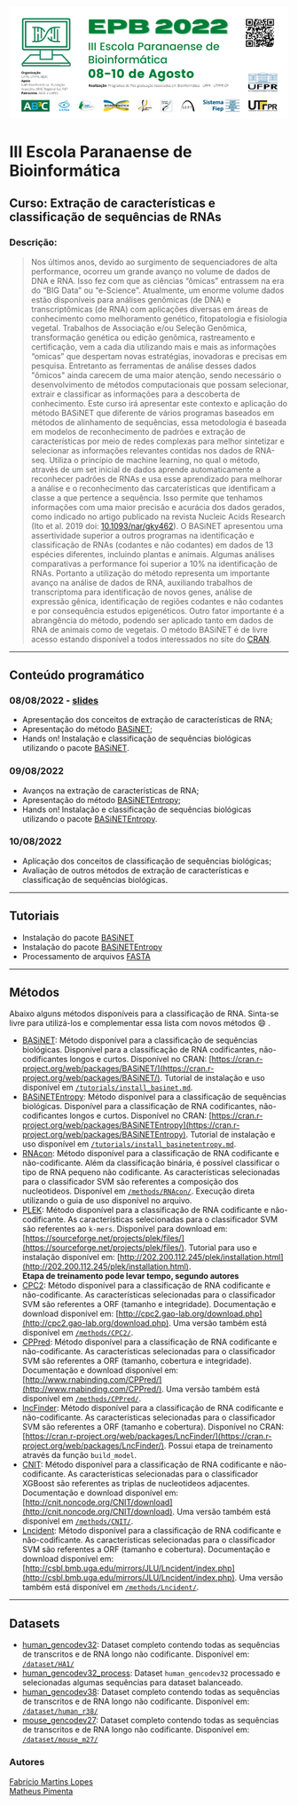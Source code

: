 ![EPB](/img/EPB_1.png)
# III Escola Paranaense de Bioinformática

## Curso: Extração de características e classificação de sequências de RNAs

### Descrição:
> Nos últimos anos, devido ao surgimento de sequenciadores de alta performance, ocorreu um grande avanço no volume de dados de DNA e RNA. Isso fez com que as ciências “ômicas” entrassem na era do “BIG Data” ou “e-Science”. Atualmente, um enorme volume dados estão disponíveis para análises genômicas (de DNA) e transcriptômicas (de RNA) com aplicações diversas em áreas de conhecimento como melhoramento genético, fitopatologia e fisiologia vegetal. Trabalhos de Associação e/ou Seleção Genômica, transformação genética ou edição genômica, rastreamento e certificação, vem a cada dia utilizando mais e mais as informações “omicas” que despertam novas estratégias, inovadoras e precisas em pesquisa. Entretanto as ferramentas de análise desses dados "ômicos" ainda carecem de uma maior atenção, sendo necessário o desenvolvimento de métodos computacionais que possam selecionar, extrair e classificar as informações para a descoberta de conhecimento.
Este curso irá apresentar este contexto e aplicação do método BASiNET que diferente de vários programas baseados em métodos de alinhamento de sequências, essa metodologia é baseada em modelos de reconhecimento de padrões e extração de características por meio de redes complexas para melhor sintetizar e selecionar as informações relevantes contidas nos dados de RNA-seq. Utiliza o princípio de machine learning, no qual o método, através de um set inicial de dados aprende automaticamente a reconhecer padrões de RNAs e usa esse aprendizado para melhorar a análise e o reconhecimento das carcaterísticas que identificam a classe a que pertence a sequência. Isso permite que tenhamos informações com uma maior precisão e acurácia dos dados gerados, como indicado no artigo publicado na revista Nucleic Acids Research (Ito et al. 2019 doi: [10.1093/nar/gky462](https://doi.org/10.1093/nar/gky462)). O BASiNET apresentou uma assertividade superior a outros programas na identificação e classificação de RNAs (codantes e não codantes) em dados de 13 espécies diferentes, incluindo plantas e animais. Algumas análises comparativas a performance foi superior a 10% na identificação de RNAs. Portanto a utilização do método representa um importante avanço na análise de dados de RNA, auxiliando trabalhos de transcriptoma para identificação de novos genes, análise de expressão gênica, identificação de regiões codantes e não codantes e por consequência estudos epigenéticos. Outro fator importante é a abrangência do método, podendo ser aplicado tanto em dados de RNA de animais como de vegetais. O método BASiNET é de livre acesso estando disponível a todos interessados no site do [CRAN](https://cran.r-project.org/package=BASiNET).

---
## Conteúdo programático
### 08/08/2022 - [slides](slides/08-08-basinet-epb-2022.pdf)
* Apresentação dos conceitos de extração de características de RNA;
* Apresentação do método [BASiNET](https://doi.org/10.1093/nar/gky462);
* Hands on! Instalação e classificação de sequências biológicas utilizando o pacote [BASiNET](https://cran.r-project.org/package=BASiNET).

### 09/08/2022
* Avanços na extração de características de RNA;
* Apresentação do método [BASiNETEntropy](https://arxiv.org/abs/2203.15635);
* Hands on! Instalação e classificação de sequências biológicas utilizando o pacote [BASiNETEntropy](https://CRAN.R-project.org/package=BASiNETEntropy).

### 10/08/2022
* Aplicação dos conceitos de classificação de sequências biológicas;
* Avaliação de outros métodos de extração de características e classificação de sequências biológicas.

---
## Tutoriais
* Instalação do pacote [BASiNET](/tutorials/install_basinet.md)
* Instalação do pacote [BASiNETEntropy](/tutorials/install_basinetentropy.md)
* Processamento de arquivos [FASTA](/tutorials/fasta_process.md)

---
## Métodos
Abaixo alguns métodos disponíveis para a classificação de RNA. Sinta-se livre para utilizá-los e complementar essa lista com novos métodos :smile: .
* [BASiNET](https://doi.org/10.1093/nar/gky462): Método disponível para a classificação de sequências biológicas. Disponível para a classificação de RNA codificantes, não-codificantes longos e curtos. Disponível no CRAN: [https://cran.r-project.org/web/packages/BASiNET/](https://cran.r-project.org/web/packages/BASiNET/). Tutorial de instalação e uso disponível em [`/tutorials/install_basinet.md`](/tutorials/install_basinet.md).
* [BASiNETEntropy](https://arxiv.org/abs/2203.15635): Método disponível para a classificação de sequências biológicas. Disponível para a classificação de RNA codificantes, não-codificantes longos e curtos. Disponível no CRAN: [https://cran.r-project.org/web/packages/BASiNETEntropy](https://cran.r-project.org/web/packages/BASiNETEntropy). Tutorial de instalação e uso disponível em [`/tutorials/install_basinetentropy.md`](/tutorials/install_basinetentropy.md).
* [RNAcon](https://bmcgenomics.biomedcentral.com/articles/10.1186/1471-2164-15-127): Método disponível para a classificação de RNA codificante e não-codificante. Além da classificação binária, é possível classificar o tipo de RNA pequeno não codificante. As características selecionadas para o classificador SVM são referentes a composição dos nucleotideos. Disponível em [`/methods/RNAcon/`](/methods/RNAcon/). Execução direta utilizando o guia de uso disponível no arquivo. 
* [PLEK](http://www.biomedcentral.com/1471-2105/15/311): Método disponível para a classificação de RNA codificante e não-codificante. As características selecionadas para o classificador SVM são referentes ao ```k-mers```. Disponível para download em: [https://sourceforge.net/projects/plek/files/](https://sourceforge.net/projects/plek/files/). Tutorial para uso e instalação disponível em: [http://202.200.112.245/plek/installation.html](http://202.200.112.245/plek/installation.html).  
**Etapa de treinamento pode levar tempo, segundo autores**
* [CPC2](https://academic.oup.com/nar/article-lookup/doi/10.1093/nar/gkx428): Método disponível para a classificação de RNA codificante e não-codificante. As características selecionadas para o classificador SVM são referentes a ORF (tamanho e integridade). Documentação e download disponível em: [http://cpc2.gao-lab.org/download.php](http://cpc2.gao-lab.org/download.php). Uma versão também está disponível em [`/methods/CPC2/`](/methods/CPC2/).
* [CPPred](https://doi.org/10.1093/nar/gkz087): Método disponível para a classificação de RNA codificante e não-codificante. As características selecionadas para o classificador SVM são referentes a ORF (tamanho, cobertura e integridade). Documentação e download disponível em: [http://www.rnabinding.com/CPPred/](http://www.rnabinding.com/CPPred/). Uma versão também está disponível em [`/methods/CPPred/`](/methods/CPPred/).
* [lncFinder](https://doi.org/10.1093/bib/bby065): Método disponível para a classificação de RNA codificante e não-codificante. As características selecionadas para o classificador SVM são referentes a ORF (tamanho e cobertura). Disponível no CRAN: [https://cran.r-project.org/web/packages/LncFinder/](https://cran.r-project.org/web/packages/LncFinder/). Possui etapa de treinamento através da função ```build_model```.
* [CNIT](https://doi.org/10.1093/nar/gkz400): Método disponível para a classificação de RNA codificante e não-codificante. As características selecionadas para o classificador XGBoost são referentes as triplas de nucleotideos adjacentes. Documentação e download disponível em: [http://cnit.noncode.org/CNIT/download](http://cnit.noncode.org/CNIT/download). Uma versão também está disponível em [`/methods/CNIT/`](/methods/CNIT/).
* [Lncident](https://doi.org/10.1155/2016/9185496): Método disponível para a classificação de RNA codificante e não-codificante. As características selecionadas para o classificador SVM são referentes a ORF (tamanho e cobertura). Documentação e download disponível em: [http://csbl.bmb.uga.edu/mirrors/JLU/Lncident/index.php](http://csbl.bmb.uga.edu/mirrors/JLU/Lncident/index.php). Uma versão também está disponível em [`/methods/Lncident/`](/methods/Lncident/).
---
## Datasets
* [human_gencodev32](https://www.gencodegenes.org/human/release_32.html): Dataset completo contendo todas as sequências de transcritos e de RNA longo não codificante. Disponível em: [`/dataset/HA1/`](/dataset/HA1/)
* [human_gencodev32_process](dataset/preprocessed/): Dataset ```human_gencodev32``` processado e selecionadas algumas sequências para dataset balanceado.
* [human_gencodev38](https://www.gencodegenes.org/human/release_38.html): Dataset completo contendo todas as sequências de transcritos e de RNA longo não codificante. Disponível em: [`/dataset/human_r38/`](/dataset/human_r38/)
* [mouse_gencodev27](https://www.gencodegenes.org/mouse/release_M27.html): Dataset completo contendo todas as sequências de transcritos e de RNA longo não codificante. Disponível em: [`/dataset/mouse_m27/`](/dataset/mouse_m27/)
### Autores
[Fabrício Martins Lopes](https://github.com/fabriciomlopes)  
[Matheus Pimenta](https://github.com/omatheuspimenta)